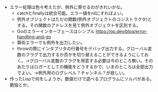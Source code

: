 - エラー処理は色々考えたが、例外に寄せるのがきれいかな。
  - catchとfinallyは統合可能。エラー値をnilにすればよい。
  - 例外オブジェクトはただの関数(例外オブジェクトのコンストラクタ)とする。その関数のアドレスを見て例外オブジェクトを区別する。
  - Goのエラーインターフェースはシンプル https://go.dev/blog/error-handling-and-go
  - 算術エラーでも例外を出力したい。
  - throwの際にインタプリタの行番号をデバッグ出力する。グローバル変数のフラグで出力するか否かを切り替えることができるようにしておく。->グローバル変数のフラグを用意する必要は今のところ無い。そのあたりはロガーとしての機能をどうするかで、いまのところは全部出力でよい。->例外用のログレベル？チャンネル？が欲しい。
- 作ったLispで何をしようか。数値だけで遊べるプログラムにソルバがある。数独とか。
